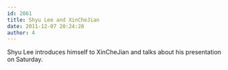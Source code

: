 ```yaml
---
id: 2061
title: Shyu Lee and XinCheJian
date: 2011-12-07 20:24:28
author: 4
---
```


Shyu Lee introduces himself to XinCheJian and talks about his presentation on Saturday.